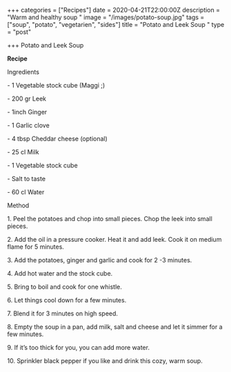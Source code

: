 +++
categories = ["Recipes"]
date = 2020-04-21T22:00:00Z
description = "Warm and healthy soup "
image = "/images/potato-soup.jpg"
tags = ["soup", "potato", "vegetarien", "sides"]
title = "Potato and Leek Soup "
type = "post"

+++
Potato and Leek Soup

**Recipe**

  
Ingredients

\- 1 Vegetable stock cube (Maggi ;)

\- 200 gr Leek

\- 1inch Ginger

\- 1 Garlic clove

\- 4 tbsp Cheddar cheese (optional)

\- 25 cl Milk

\- 1 Vegetable stock cube

\- Salt to taste

\- 60 cl Water

  
Method

1\. Peel the potatoes and chop into small pieces. Chop the leek into small pieces.

2\. Add the oil in a pressure cooker. Heat it and add leek. Cook it on medium flame for 5 minutes.

3\. Add the potatoes, ginger and garlic and cook for 2 -3 minutes.

4\. Add hot water and the stock cube.

5\. Bring to boil and cook for one whistle.

6\. Let things cool down for a few minutes.

7\. Blend it for 3 minutes on high speed.

8\. Empty the soup in a pan, add milk, salt and cheese and let it simmer for a few minutes.

9\. If it’s too thick for you, you can add more water.

10\. Sprinkler black pepper if you like and drink this cozy, warm soup.